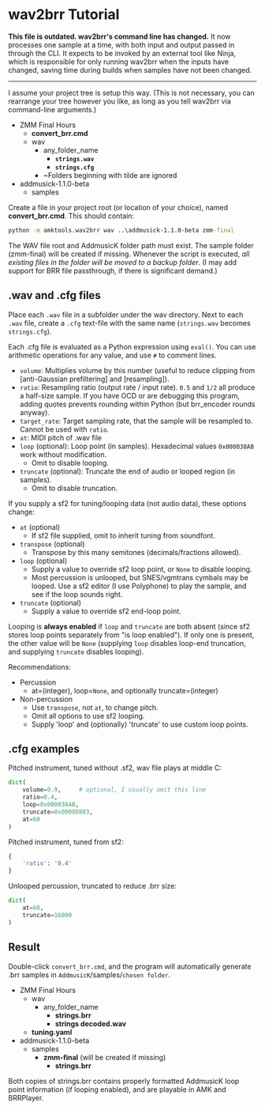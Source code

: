 # wav2brr Tutorial

**This file is outdated. wav2brr's command line has changed.** It now processes one sample at a time, with both input and output passed in through the CLI. It expects to be invoked by an external tool like Ninja, which is responsible for only running wav2brr when the inputs have changed, saving time during builds when samples have not been changed.

------

I assume your project tree is setup this way. (This is not necessary, you can rearrange your tree however you like, as long as you tell wav2brr via command-line arguments.)

- ZMM Final Hours
    - **convert_brr.cmd**
    - wav
        - any_folder_name
            - **`strings.wav`**
            - **`strings.cfg`**
        - ~Folders beginning with tilde are ignored
- addmusick-1.1.0-beta
    - samples

Create a file in your project root (or location of your choice), named **convert_brr.cmd**. This should contain:

```cmd
python -m amktools.wav2brr wav ..\addmusick-1.1.0-beta zmm-final
```

The WAV file root and AddmusicK folder path must exist. The sample folder (zmm-final) will be created if missing. Whenever the script is executed, *all existing files in the folder will be moved to a backup folder*. (I may add support for BRR file passthrough, if there is significant demand.)

## .wav and .cfg files

Place each `.wav` file in a subfolder under the wav directory. Next to each `.wav` file, create a `.cfg` text-file with the same name (`strings.wav` becomes `strings.cfg`).

Each .cfg file is evaluated as a Python expression using `eval()`. You can use arithmetic operations for any value, and use `#` to comment lines.

- `volume`: Multiplies volume by this number (useful to reduce clipping from [anti-Gaussian prefiltering] and [resampling]).
- `ratio`: Resampling ratio (output rate / input rate). `0.5` and `1/2` all produce a half-size sample. If you have OCD or are debugging this program, adding quotes prevents rounding within Python (but brr_encoder rounds anyway).
- `target_rate`: Target sampling rate, that the sample will be resampled to. Cannot be used with `ratio`.
- `at`: MIDI pitch of .wav file
- `loop` (optional): Loop point (in samples). Hexadecimal values `0x000038AB` work without modification.
    + Omit to disable looping.
- `truncate` (optional): Truncate the end of audio or looped region (in samples).
    + Omit to disable truncation.

If you supply a sf2 for tuning/looping data (not audio data), these options change:

- `at` (optional)
    + If sf2 file supplied, omit to inherit tuning from soundfont.
- `transpose` (optional)
    + Transpose by this many semitones (decimals/fractions allowed).
- `loop` (optional)
    + Supply a value to override sf2 loop point, or `None` to disable looping.
    + Most percussion is unlooped, but SNES/vgmtrans cymbals may be looped. Use a sf2 editor (I use Polyphone) to play the sample, and see if the loop sounds right.
- `truncate` (optional)
    + Supply a value to override sf2 end-loop point.

Looping is **always enabled** if `loop` and `truncate` are both absent (since sf2 stores loop points separately from "is loop enabled"). If only one is present, the other value will be `None` (supplying `loop` disables loop-end truncation, and supplying `truncate` disables looping).

Recommendations:

- Percussion
    - at=(integer), loop=`None`, and optionally truncate=(integer)
- Non-percussion
    + Use `transpose`, not `at`, to change pitch.
    + Omit all options to use sf2 looping.
    + Supply 'loop' and (optionally) 'truncate' to use custom loop points.

## .cfg examples

Pitched instrument, tuned without .sf2, wav file plays at middle C:

```python
dict(
    volume=0.9,     # optional, I usually omit this line
    ratio=0.4,
    loop=0x000038AB,
    truncate=0x0000D883,
    at=60
)
```

Pitched instrument, tuned from sf2:

```python
{
    'ratio': '0.4'
}
```

Unlooped percussion, truncated to reduce .brr size:
```python
dict(
    at=60,
    truncate=16000
)
```

## Result

Double-click `convert_brr.cmd`, and the program will automatically generate .brr samples in `AddmusicK`/samples/`chosen folder`.

- ZMM Final Hours
    - wav
        - any_folder_name
            - **strings.brr**
            - **strings decoded.wav**
    - **tuning.yaml**
- addmusick-1.1.0-beta
    - samples
        - **zmm-final** (will be created if missing)
            - **strings.brr**

Both copies of strings.brr contains properly formatted AddmusicK loop point information (if looping enabled), and are playable in AMK and BRRPlayer.
